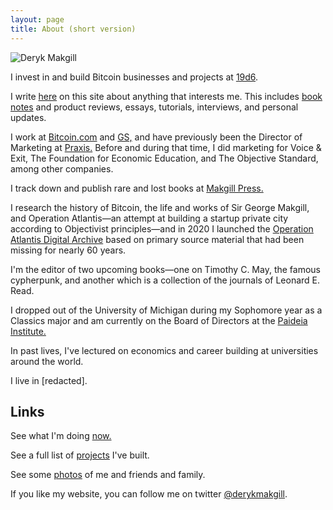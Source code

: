 ```yaml
---
layout: page
title: About (short version)
---
```


![Deryk Makgill](/josh/assets/derykmakgill.jpg)

I invest in and build Bitcoin businesses and projects at [19d6](https://19d6.ch).

I write [here](/archive) on this site about anything that interests me. This includes [book notes](/notes) and product reviews, essays, tutorials, interviews, and personal updates.

I work at [Bitcoin.com](https://bitcoin.com) and [GS,](/glockstore) and have previously been the Director of Marketing at [Praxis.](/praxis) Before and during that time, I did marketing for Voice & Exit, The Foundation for Economic Education, and The Objective Standard, among other companies.

I track down and publish rare and lost books at [Makgill Press.](https://press.makgill.ch)

I research the history of Bitcoin, the life and works of Sir George Makgill, and Operation Atlantis—an attempt at building a startup private city according to Objectivist principles—and in 2020 I launched the [Operation Atlantis Digital Archive](https://operationatlantis.ch) based on primary source material that had been missing for nearly 60 years.

I'm the editor of two upcoming books—one on Timothy C. May, the famous cypherpunk, and another which is a collection of the journals of Leonard E. Read.

I dropped out of the University of Michigan during my Sophomore year as a Classics major and am currently on the Board of Directors at the [Paideia Institute.](https://www.paideiainstitute.org/)

In past lives, I've lectured on economics and career building at universities around the world.

I live in [redacted].

## Links

See what I'm doing [now.](/now)

See a full list of [projects](/projects) I've built.

See some [photos](/photos) of me and friends and family.

If you like my website, you can follow me on twitter [@derykmakgill](https://twitter.com/derykmakgill).
